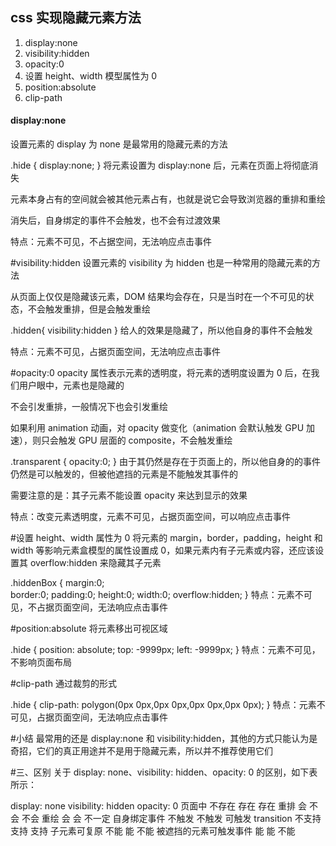 ## css 实现隐藏元素方法

1. display:none
2. visibility:hidden
3. opacity:0
4. 设置 height、width 模型属性为 0
5. position:absolute
6. clip-path

#### display:none

设置元素的 display 为 none 是最常用的隐藏元素的方法

.hide {
display:none;
}
将元素设置为 display:none 后，元素在页面上将彻底消失

元素本身占有的空间就会被其他元素占有，也就是说它会导致浏览器的重排和重绘

消失后，自身绑定的事件不会触发，也不会有过渡效果

特点：元素不可见，不占据空间，无法响应点击事件

#visibility:hidden
设置元素的 visibility 为 hidden 也是一种常用的隐藏元素的方法

从页面上仅仅是隐藏该元素，DOM 结果均会存在，只是当时在一个不可见的状态，不会触发重排，但是会触发重绘

.hidden{
visibility:hidden
}
给人的效果是隐藏了，所以他自身的事件不会触发

特点：元素不可见，占据页面空间，无法响应点击事件

#opacity:0
opacity 属性表示元素的透明度，将元素的透明度设置为 0 后，在我们用户眼中，元素也是隐藏的

不会引发重排，一般情况下也会引发重绘

如果利用 animation 动画，对 opacity 做变化（animation 会默认触发 GPU 加速），则只会触发 GPU 层面的 composite，不会触发重绘

.transparent {
opacity:0;
}
由于其仍然是存在于页面上的，所以他自身的的事件仍然是可以触发的，但被他遮挡的元素是不能触发其事件的

需要注意的是：其子元素不能设置 opacity 来达到显示的效果

特点：改变元素透明度，元素不可见，占据页面空间，可以响应点击事件

#设置 height、width 属性为 0
将元素的 margin，border，padding，height 和 width 等影响元素盒模型的属性设置成 0，如果元素内有子元素或内容，还应该设置其 overflow:hidden 来隐藏其子元素

.hiddenBox {
margin:0;  
 border:0;
padding:0;
height:0;
width:0;
overflow:hidden;
}
特点：元素不可见，不占据页面空间，无法响应点击事件

#position:absolute
将元素移出可视区域

.hide {
position: absolute;
top: -9999px;
left: -9999px;
}
特点：元素不可见，不影响页面布局

#clip-path
通过裁剪的形式

.hide {
clip-path: polygon(0px 0px,0px 0px,0px 0px,0px 0px);
}
特点：元素不可见，占据页面空间，无法响应点击事件

#小结
最常用的还是 display:none 和 visibility:hidden，其他的方式只能认为是奇招，它们的真正用途并不是用于隐藏元素，所以并不推荐使用它们

#三、区别
关于 display: none、visibility: hidden、opacity: 0 的区别，如下表所示：

display: none visibility: hidden opacity: 0
页面中 不存在 存在 存在
重排 会 不会 不会
重绘 会 会 不一定
自身绑定事件 不触发 不触发 可触发
transition 不支持 支持 支持
子元素可复原 不能 能 不能
被遮挡的元素可触发事件 能 能 不能
